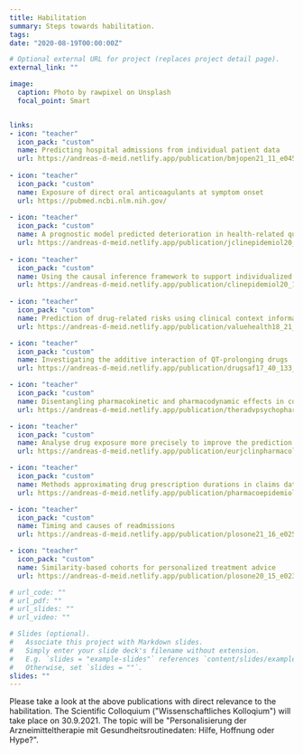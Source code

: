 ```yaml
---
title: Habilitation
summary: Steps towards habilitation.
tags: 
date: "2020-08-19T00:00:00Z"

# Optional external URL for project (replaces project detail page).
external_link: ""

image:
  caption: Photo by rawpixel on Unsplash
  focal_point: Smart


links:
- icon: "teacher"
  icon_pack: "custom"
  name: Predicting hospital admissions from individual patient data
  url: https://andreas-d-meid.netlify.app/publication/bmjopen21_11_e045572_meid/
  
- icon: "teacher"
  icon_pack: "custom"
  name: Exposure of direct oral anticoagulants at symptom onset
  url: https://pubmed.ncbi.nlm.nih.gov/
  
- icon: "teacher"
  icon_pack: "custom"
  name: A prognostic model predicted deterioration in health-related quality of life
  url: https://andreas-d-meid.netlify.app/publication/jclinepidemiol20_130_1_gonzalez-gonzalez_33065164/
  
- icon: "teacher"
  icon_pack: "custom"
  name: Using the causal inference framework to support individualized drug treatment decisions
  url: https://andreas-d-meid.netlify.app/publication/clinepidemiol20_12_1223_meid_33173350/ 
  
- icon: "teacher"
  icon_pack: "custom"
  name: Prediction of drug-related risks using clinical context information
  url: https://andreas-d-meid.netlify.app/publication/valuehealth18_21_1390_meid_30502782/

- icon: "teacher"
  icon_pack: "custom"
  name: Investigating the additive interaction of QT-prolonging drugs
  url: https://andreas-d-meid.netlify.app/publication/drugsaf17_40_133_meid_27896662/

- icon: "teacher"
  icon_pack: "custom"
  name: Disentangling pharmacokinetic and pharmacodynamic effects in combinations of QT-prolonging drugs
  url: https://andreas-d-meid.netlify.app/publication/theradvpsychopharmacol17_7_251_meid_29201344/

- icon: "teacher"
  icon_pack: "custom"
  name: Analyse drug exposure more precisely to improve the prediction of hospitalizations
  url: https://andreas-d-meid.netlify.app/publication/eurjclinpharmacol17_73_373_meid_28013365/

- icon: "teacher"
  icon_pack: "custom"
  name: Methods approximating drug prescription durations in claims data
  url: https://andreas-d-meid.netlify.app/publication/pharmacoepidemioldrugsaf16_25_1434_meid_27633276/

- icon: "teacher"
  icon_pack: "custom"
  name: Timing and causes of readmissions
  url: https://andreas-d-meid.netlify.app/publication/plosone21_16_e0250298_ruff_33901203/

- icon: "teacher"
  icon_pack: "custom"
  name: Similarity-based cohorts for personalized treatment advice
  url: https://andreas-d-meid.netlify.app/publication/plosone20_15_e0233686_wirbka_32470056/

# url_code: ""
# url_pdf: ""
# url_slides: ""
# url_video: ""

# Slides (optional).
#   Associate this project with Markdown slides.
#   Simply enter your slide deck's filename without extension.
#   E.g. `slides = "example-slides"` references `content/slides/example-slides.md`.
#   Otherwise, set `slides = ""`.
slides: ""
---
```


Please take a look at the above publications with direct relevance to the habilitation. The Scientific Colloquium ("Wissenschaftliches Kolloqium") will take place on 30.9.2021. The topic will be "Personalisierung der Arzneimitteltherapie mit Gesundheitsroutinedaten: Hilfe, Hoffnung oder Hype?". 
